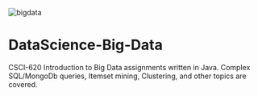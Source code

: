 ![bigdata](https://user-images.githubusercontent.com/14349274/170243868-56c70965-2492-4189-b062-ef33f12d957c.jpeg)

# DataScience-Big-Data
CSCI-620 Introduction to Big Data assignments written in Java. Complex SQL/MongoDb queries, Itemset mining, Clustering, and other topics are covered.


